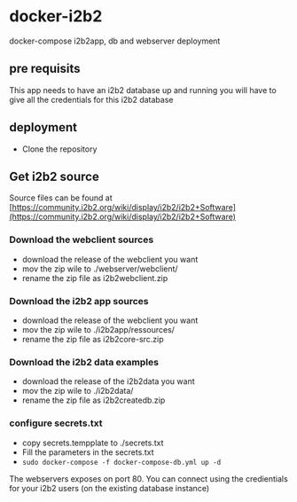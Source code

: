 # docker-i2b2
docker-compose i2b2app, db and webserver deployment

## pre requisits
This app needs to have an i2b2 database up and running you will have to give all the credentials for this i2b2 database

## deployment

 * Clone the repository

## Get i2b2 source
Source files can be found at [https://community.i2b2.org/wiki/display/i2b2/i2b2+Software](https://community.i2b2.org/wiki/display/i2b2/i2b2+Software)

### Download the webclient sources
 * download the release of the webclient you want
 * mov the zip wile to ./webserver/webclient/
 * rename the zip file as i2b2webclient.zip

### Download the i2b2 app sources
 * download the release of the webclient you want
 * mov the zip wile to ./i2b2app/ressources/
 * rename the zip file as i2b2core-src.zip

### Download the i2b2 data examples
  * download the release of the i2b2data you want
  * mov the zip wile to ./i2b2data/
  * rename the zip file as i2b2createdb.zip

### configure secrets.txt
 * copy secrets.tempplate to ./secrets.txt
 * Fill the parameters in the secrets.txt
 * ```sudo docker-compose -f docker-compose-db.yml up -d ```


The webservers exposes on port 80. You can connect using the credientials for your i2b2 users (on the existing database instance)
